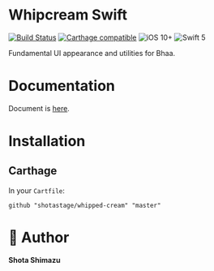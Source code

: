 # Whipcream Swift

[![Build Status](https://travis-ci.org/shotastage/whipcream-swift.svg?branch=master)](https://travis-ci.org/shotastage/whipcream-swift.svg?branch=master)
[![Carthage compatible](https://img.shields.io/badge/Carthage-compatible-4BC51D.svg?style=flat)](https://github.com/shotasatge/whipcream-swift)
![iOS 10+](https://img.shields.io/badge/iOS-12%2B-blue.svg?style=flat)
![Swift 5](https://img.shields.io/badge/Swift-5-orange.svg?style=flat)

Fundamental UI appearance and utilities for Bhaa.



# Documentation

Document is [here](https://2oo.pw/eDnJc).

# Installation

## Carthage

In your `Cartfile`:

```
github "shotastage/whipped-cream" "master"
```

# 🤪  Author

**Shota Shimazu**
